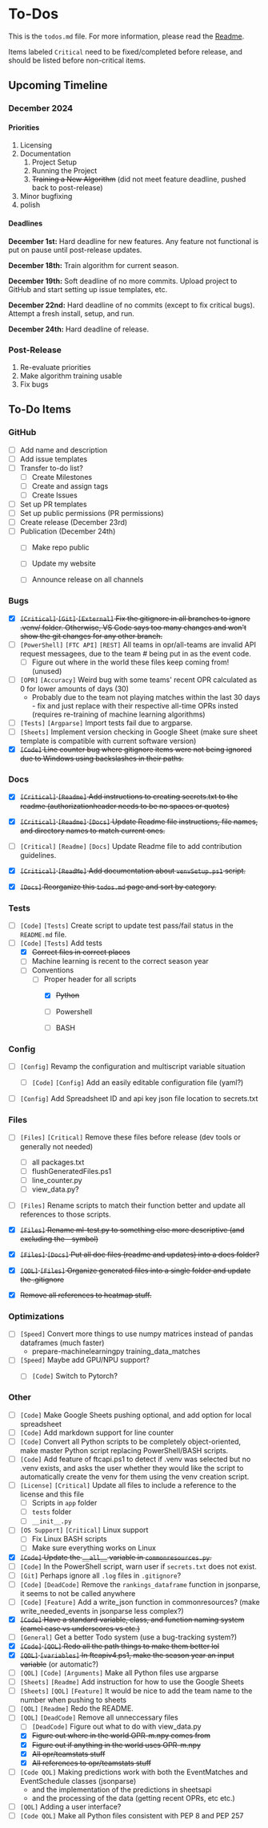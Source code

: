 # To-Dos
This is the `todos.md` file. For more information, please read the [Readme](README.md).

Items labeled `Critical` need to be fixed/completed before release, and should be listed before non-critical items.

## Upcoming Timeline
<!-- ### November 2024
Finish features for release, flesh out docs, possibly get ML algorithm training bugfree.

#### Priorities During November
1. Fixing Critical Bugs
2. Adding Critical Features
3. Documentation
   1. Project Setup
   2. Running the Project
   3. Training a New Algorithm (if implemented)
4. Licensing -->

### December 2024

#### Priorities
1. Licensing
2. Documentation
   1. Project Setup
   2. Running the Project
   3. ~~Training a New Algorithm~~ (did not meet feature deadline, pushed back to post-release)
3. Minor bugfixing
4. polish

#### Deadlines
**December 1st:** Hard deadline for new features. Any feature not functional is put on pause until post-release updates.

**December 18th:** Train algorithm for current season.

**December 19th:** Soft deadline of no more commits. Upload project to GitHub and start setting up issue templates, etc.

**December 22nd:** Hard deadline of no commits (except to fix critical bugs). Attempt a fresh install, setup, and run.

**December 24th:** Hard deadline of release.


### Post-Release
1. Re-evaluate priorities
2. Make algorithm training usable
3. Fix bugs


## To-Do Items

### GitHub
  - [ ] Add name and description
  - [ ] Add issue templates
  - [ ] Transfer to-do list?
    - [ ] Create Milestones
    - [ ] Create and assign tags
    - [ ] Create Issues
  - [ ] Set up PR templates
  - [ ] Set up public permissions (PR permissions)
  - [ ] Create release (December 23rd)
  - [ ] Publication (December 24th)
    - [ ] Make repo public
    - [ ] Update my website
    - [ ] Announce release on all channels


### Bugs
  - [X] ~~`[Critical]` `[Git]` `[External]` Fix the gitignore in all branches to ignore .venv/ folder. Otherwise, VS Code says too many changes and won't show the git changes for any other branch.~~
  - [ ] `[PowerShell]` `[FTC API]` `[REST]` All teams in opr/all-teams are invalid API request messagees, due to the team # being put in as the event code.
    - [ ] Figure out where in the world these files keep coming from! (unused)
  - [ ] `[OPR]` `[Accuracy]` Weird bug with some teams' recent OPR calculated as 0 for lower amounts of days (30)
    - Probably due to the team not playing matches within the last 30 days - fix and just replace with their respective all-time OPRs insted (requires re-training of machine learning algorithms)
  - [ ] `[Tests]` `[Argparse]` Import tests fail due to argparse.
  - [ ] `[Sheets]` Implement version checking in Google Sheet (make sure sheet template is compatible with current software version)
  - [X] ~~`[Code]` Line counter bug where gitignore items were not being ignored due to Windows using backslashes in their paths.~~

### Docs
  - [X] ~~`[Critical]` `[Readme]` Add instructions to creating secrets.txt to the readme (authorizationheader needs to be no spaces or quotes)~~
  - [X] ~~`[Critical]` `[Readme]` `[Docs]` Update Readme file instructions, file names, and directory names to match current ones.~~
  - [ ] `[Critical]` `[Readme]` `[Docs]` Update Readme file to add contribution guidelines.
  - [X] ~~`[Critical]` `[ReadMe]` Add documentation about `venvSetup.ps1` script.~~
  - [X] ~~`[Docs]` Reorganize this `todos.md` page and sort by category.~~


### Tests
  - [ ] `[Code]` `[Tests]` Create script to update test pass/fail status in the `README.md` file.
  - [ ] `[Code]` `[Tests]` Add tests
    - [X] ~~Correct files in correct places~~
    - [ ] Machine learning is recent to the correct season  year
    - [ ] Conventions
      - [ ] Proper header for all scripts
        - [X] ~~Python~~
        - [ ] Powershell
        - [ ] BASH


### Config
  - [ ] `[Config]` Revamp the configuration and multiscript variable situation
    - [ ] `[Code]` `[Config]` Add an easily editable configuration file (yaml?)
  - [ ] `[Config]` Add Spreadsheet ID and api key json file location to secrets.txt


### Files
  - [ ] `[Files]` `[Critical]` Remove these files before release (dev tools or generally not needed)
    - [ ] all packages.txt
    - [ ] flushGeneratedFiles.ps1
    - [ ] line_counter.py
    - [ ] view_data.py?
  - [ ] `[Files]` Rename scripts to match their function better and update all references to those scripts.
  - [X] ~~`[Files]` Rename ml-test.py to something else more descriptive (and excluding the - symbol)~~
  - [X] ~~`[Files]` `[Docs]` Put all doc files (readme and updates) into a docs folder?~~
  - [X] ~~`[QOL]` `[Files]` Organize generated files into a single folder and update the .gitignore~~
  - [X] ~~Remove all references to heatmap stuff.~~


### Optimizations
  - [ ] `[Speed]` Convert more things to use numpy matrices instead of pandas dataframes (much faster)
    - prepare-machinelearningpy training_data_matches
  - [ ] `[Speed]` Maybe add GPU/NPU support?
    - [ ] `[Code]` Switch to Pytorch?


### Other
  - [ ] `[Code]` Make Google Sheets pushing optional, and add option for local spreadsheet
  - [ ] `[Code]` Add markdown support for line  counter
  - [ ] `[Code]` Convert all Python scripts to be completely object-oriented, make master Python script replacing PowerShell/BASH scripts.
  - [ ] `[Code]` Add feature of ftcapi.ps1 to detect if .venv was selected but no .venv exists, and asks the user whether they would like the script to automatically create the venv for them using the venv creation script.
  - [ ] `[License]` `[Critical]` Update all files to include a reference to the license and this file
    - [ ] Scripts in `app` folder
    - [ ] `tests` folder
    - [ ] `__init__.py`
  - [ ] `[OS Support]` `[Critical]` Linux support
    - [ ] Fix Linux BASH scripts
    - [ ] Make sure everything works on Linux
  - [X] ~~`[Code]` Update the `__all__` variable in `commonresources.py`.~~
  - [ ] `[Code]` In the PowerShell script, warn user if `secrets.txt` does not exist.
  - [ ] `[Git]` Perhaps ignore all `.log` files in `.gitignore`?
  - [ ] `[Code]` `[DeadCode]` Remove the `rankings_dataframe` function in jsonparse, it seems to not be called anywhere
  - [ ] `[Code]` `[Feature]` Add a write_json function in commonresources? (make write_needed_events in jsonparse less complex?)
  - [X] ~~`[Code]` Have a standard variable, class, and function naming system (camel case vs underscores vs etc.)~~
  - [ ] `[General]` Get a better Todo system (use a bug-tracking system?)
  - [X] ~~`[Code]` `[QOL]` Redo all the path things to make them better lol~~
  - [X] ~~`[QOL]` `[variables]` In ftcapiv4.ps1, make the season year an input variable~~ (or automatic?)
  - [ ] `[QOL]` `[Code]` `[Arguments]` Make all Python files use argparse
  - [ ] `[Sheets]` `[Readme]` Add instruction for how to use the Google Sheets
  - [ ] `[Sheets]` `[QOL]` `[Feature]` It would be nice to add the team name to the number when pushing to sheets
  - [ ] `[QOL]` `[Readme]` Redo the README.
  - [ ] `[QOL]` `[DeadCode]` Remove all unneccessary files
    - [ ] `[DeadCode]` Figure out what to do with view_data.py
    - [X] ~~Figure out where in the world OPR-m.npy comes from~~
    - [X] ~~Figure out if anything in the world uses OPR-m.npy~~
    - [X] ~~All opr/teamstats stuff~~
    - [X] ~~All references to opr/teamstats stuff~~
  - [ ] `[Code QOL]` Making predictions work with both the EventMatches and EventSchedule classes (jsonparse)
    - and the implementation of the predictions in sheetsapi
    - and the processing of the data (getting recent OPRs, etc etc.)
  - [ ] `[QOL]` Adding a user interface?
  - [ ] `[Code QOL]` Make all Python files consistent with PEP 8 and PEP 257